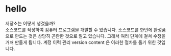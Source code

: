 # hello
저장소는 어떻게 생겼을까?   
소스코드를 작성하여 컴퓨터 프로그램을 개발할 수 있습니다.
소스코드를 한번에 완성품으로 만드는 것은 상당히 곤란한 것으로 알고 있습니다.
그래서 여러 단계에 걸쳐 수정을 거쳐 만들게 됩니다.
계정 이력 관리 version content 은 이러한 절차를 돕기 위한 것입니다.

